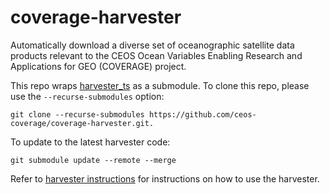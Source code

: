 # coverage-harvester
Automatically download a diverse set of oceanographic satellite data products
relevant to the CEOS Ocean Variables Enabling Research and Applications for
GEO (COVERAGE) project.

This repo wraps [harvester_ts](https://github.com/jjacob7734/harvester_ts)
as a submodule. To clone this repo, please use the `--recurse-submodules`
option:

    git clone --recurse-submodules https://github.com/ceos-coverage/coverage-harvester.git.

To update to the latest harvester code:

    git submodule update --remote --merge

Refer to [harvester instructions](https://github.com/jjacob7734/harvester_ts/blob/master/README.md) for instructions on how to use the harvester.

